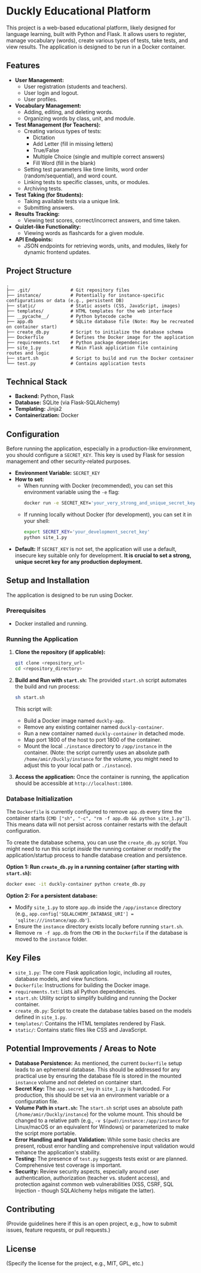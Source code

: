 # Duckly Educational Platform

This project is a web-based educational platform, likely designed for language learning, built with Python and Flask. It allows users to register, manage vocabulary (words), create various types of tests, take tests, and view results. The application is designed to be run in a Docker container.

## Features

*   **User Management:**
    *   User registration (students and teachers).
    *   User login and logout.
    *   User profiles.
*   **Vocabulary Management:**
    *   Adding, editing, and deleting words.
    *   Organizing words by class, unit, and module.
*   **Test Management (for Teachers):**
    *   Creating various types of tests:
        *   Dictation
        *   Add Letter (fill in missing letters)
        *   True/False
        *   Multiple Choice (single and multiple correct answers)
        *   Fill Word (fill in the blank)
    *   Setting test parameters like time limits, word order (random/sequential), and word count.
    *   Linking tests to specific classes, units, or modules.
    *   Archiving tests.
*   **Test Taking (for Students):**
    *   Taking available tests via a unique link.
    *   Submitting answers.
*   **Results Tracking:**
    *   Viewing test scores, correct/incorrect answers, and time taken.
*   **Quizlet-like Functionality:**
    *   Viewing words as flashcards for a given module.
*   **API Endpoints:**
    *   JSON endpoints for retrieving words, units, and modules, likely for dynamic frontend updates.

## Project Structure

```
.
├── .git/               # Git repository files
├── instance/           # Potentially for instance-specific configurations or data (e.g., persistent DB)
├── static/             # Static assets (CSS, JavaScript, images)
├── templates/          # HTML templates for the web interface
├── __pycache__/        # Python bytecode cache
├── app.db              # SQLite database file (Note: May be recreated on container start)
├── create_db.py        # Script to initialize the database schema
├── Dockerfile          # Defines the Docker image for the application
├── requirements.txt    # Python package dependencies
├── site_1.py           # Main Flask application file containing routes and logic
├── start.sh            # Script to build and run the Docker container
└── test.py             # Contains application tests
```

## Technical Stack

*   **Backend:** Python, Flask
*   **Database:** SQLite (via Flask-SQLAlchemy)
*   **Templating:** Jinja2
*   **Containerization:** Docker

## Configuration

Before running the application, especially in a production-like environment, you should configure a `SECRET_KEY`. This key is used by Flask for session management and other security-related purposes.

*   **Environment Variable:** `SECRET_KEY`
*   **How to set:**
    *   When running with Docker (recommended), you can set this environment variable using the `-e` flag:
        ```bash
        docker run -e SECRET_KEY='your_very_strong_and_unique_secret_key' ... other_docker_options ... duckly-app
        ```
    *   If running locally without Docker (for development), you can set it in your shell:
        ```bash
        export SECRET_KEY='your_development_secret_key'
        python site_1.py
        ```
*   **Default:** If `SECRET_KEY` is not set, the application will use a default, insecure key suitable only for development. **It is crucial to set a strong, unique secret key for any production deployment.**

## Setup and Installation

The application is designed to be run using Docker.

### Prerequisites

*   Docker installed and running.

### Running the Application

1.  **Clone the repository (if applicable):**
    ```bash
    git clone <repository_url>
    cd <repository_directory>
    ```

2.  **Build and Run with `start.sh`:**
    The provided `start.sh` script automates the build and run process:
    ```bash
    sh start.sh
    ```
    This script will:
    *   Build a Docker image named `duckly-app`.
    *   Remove any existing container named `duckly-container`.
    *   Run a new container named `duckly-container` in detached mode.
    *   Map port 1800 of the host to port 1800 of the container.
    *   Mount the local `./instance` directory to `/app/instance` in the container. (Note: the script currently uses an absolute path `/home/amir/Duckly/instance` for the volume, you might need to adjust this to your local path or `./instance`).

3.  **Access the application:**
    Once the container is running, the application should be accessible at `http://localhost:1800`.

### Database Initialization

The `Dockerfile` is currently configured to remove `app.db` every time the container starts (`CMD ["sh", "-c", "rm -f app.db && python site_1.py"]`). This means data will not persist across container restarts with the default configuration.

To create the database schema, you can use the `create_db.py` script. You might need to run this script *inside* the running container or modify the application/startup process to handle database creation and persistence.

**Option 1: Run `create_db.py` in a running container (after starting with `start.sh`):**
```bash
docker exec -it duckly-container python create_db.py
```

**Option 2: For a persistent database:**
*   Modify `site_1.py` to store `app.db` inside the `/app/instance` directory (e.g., `app.config['SQLALCHEMY_DATABASE_URI'] = 'sqlite:///instance/app.db'`).
*   Ensure the `instance` directory exists locally before running `start.sh`.
*   Remove `rm -f app.db` from the `CMD` in the `Dockerfile` if the database is moved to the `instance` folder.

## Key Files

*   `site_1.py`: The core Flask application logic, including all routes, database models, and view functions.
*   `Dockerfile`: Instructions for building the Docker image.
*   `requirements.txt`: Lists all Python dependencies.
*   `start.sh`: Utility script to simplify building and running the Docker container.
*   `create_db.py`: Script to create the database tables based on the models defined in `site_1.py`.
*   `templates/`: Contains the HTML templates rendered by Flask.
*   `static/`: Contains static files like CSS and JavaScript.

## Potential Improvements / Areas to Note

*   **Database Persistence:** As mentioned, the current `Dockerfile` setup leads to an ephemeral database. This should be addressed for any practical use by ensuring the database file is stored in the mounted `instance` volume and not deleted on container start.
*   **Secret Key:** The `app.secret_key` in `site_1.py` is hardcoded. For production, this should be set via an environment variable or a configuration file.
*   **Volume Path in `start.sh`:** The `start.sh` script uses an absolute path (`/home/amir/Duckly/instance`) for the volume mount. This should be changed to a relative path (e.g., `-v $(pwd)/instance:/app/instance` for Linux/macOS or an equivalent for Windows) or parameterized to make the script more portable.
*   **Error Handling and Input Validation:** While some basic checks are present, robust error handling and comprehensive input validation would enhance the application's stability.
*   **Testing:** The presence of `test.py` suggests tests exist or are planned. Comprehensive test coverage is important.
*   **Security:** Review security aspects, especially around user authentication, authorization (teacher vs. student access), and protection against common web vulnerabilities (XSS, CSRF, SQL Injection - though SQLAlchemy helps mitigate the latter).

## Contributing

(Provide guidelines here if this is an open project, e.g., how to submit issues, feature requests, or pull requests.)

## License

(Specify the license for the project, e.g., MIT, GPL, etc.) 